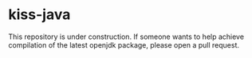 # kiss-java

This repository is under construction.
If someone wants to help achieve compilation of the latest openjdk package, please open a pull request.
